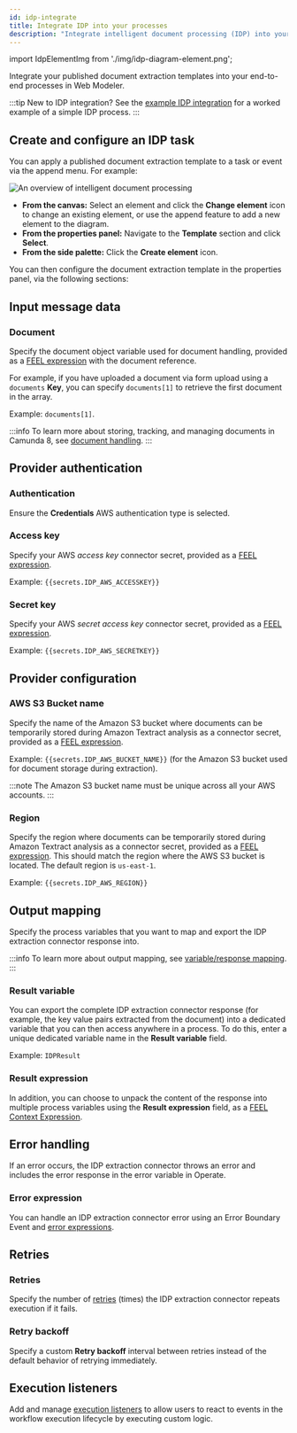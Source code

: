 ```yaml
---
id: idp-integrate
title: Integrate IDP into your processes
description: "Integrate intelligent document processing (IDP) into your end-to-end processes in Web Modeler."
---
```


import IdpElementImg from './img/idp-diagram-element.png';

Integrate your published document extraction templates into your end-to-end processes in Web Modeler.

:::tip
New to IDP integration? See the [example IDP integration](idp-example.md) for a worked example of a simple IDP process.
:::

## Create and configure an IDP task

You can apply a published document extraction template to a task or event via the append menu. For example:

<img src={IdpElementImg} class="img-900" alt="An overview of intelligent document processing" />

- **From the canvas:** Select an element and click the **Change element** icon to change an existing element, or use the append feature to add a new element to the diagram.
- **From the properties panel:** Navigate to the **Template** section and click **Select**.
- **From the side palette:** Click the **Create element** icon.

You can then configure the document extraction template in the properties panel, via the following sections:

## Input message data

### Document

Specify the document object variable used for document handling, provided as a [FEEL expression](/components/modeler/feel/what-is-feel.md) with the document reference.

For example, if you have uploaded a document via form upload using a `documents` **Key**, you can specify `documents[1]` to retrieve the first document in the array.

Example: `documents[1]`.

:::info
To learn more about storing, tracking, and managing documents in Camunda 8, see [document handling](/components/concepts/document-handling.md).
:::

## Provider authentication

### Authentication

Ensure the **Credentials** AWS authentication type is selected.

### Access key

Specify your AWS _access key_ connector secret, provided as a [FEEL expression](/components/modeler/feel/what-is-feel.md).

Example: `{{secrets.IDP_AWS_ACCESSKEY}}`

### Secret key

Specify your AWS _secret access key_ connector secret, provided as a [FEEL expression](/components/modeler/feel/what-is-feel.md).

Example: `{{secrets.IDP_AWS_SECRETKEY}}`

## Provider configuration

### AWS S3 Bucket name

Specify the name of the Amazon S3 bucket where documents can be temporarily stored during Amazon Textract analysis as a connector secret, provided as a [FEEL expression](/components/modeler/feel/what-is-feel.md).

Example: `{{secrets.IDP_AWS_BUCKET_NAME}}` (for the Amazon S3 bucket used for document storage during extraction).

:::note
The Amazon S3 bucket name must be unique across all your AWS accounts.
:::

### Region

Specify the region where documents can be temporarily stored during Amazon Textract analysis as a connector secret, provided as a [FEEL expression](/components/modeler/feel/what-is-feel.md). This should match the region where the AWS S3 bucket is located. The default region is `us-east-1`.

Example: `{{secrets.IDP_AWS_REGION}}`

## Output mapping

Specify the process variables that you want to map and export the IDP extraction connector response into.

:::info
To learn more about output mapping, see [variable/response mapping](/components/connectors/use-connectors/index.md#variableresponse-mapping).
:::

### Result variable

You can export the complete IDP extraction connector response (for example, the key value pairs extracted from the document) into a dedicated variable that you can then access anywhere in a process. To do this, enter a unique dedicated variable name in the **Result variable** field.

Example: `IDPResult`

### Result expression

In addition, you can choose to unpack the content of the response into multiple process variables using the **Result expression** field, as a [FEEL Context Expression](/components/concepts/expressions.md).

## Error handling

If an error occurs, the IDP extraction connector throws an error and includes the error response in the error variable in Operate.

### Error expression

You can handle an IDP extraction connector error using an Error Boundary Event and [error expressions](/components/connectors/use-connectors/index.md#error-expression).

## Retries

### Retries

Specify the number of [retries](/components/connectors/use-connectors/outbound.md#retries) (times) the IDP extraction connector repeats execution if it fails.

### Retry backoff

Specify a custom **Retry backoff** interval between retries instead of the default behavior of retrying immediately.

## Execution listeners

Add and manage [execution listeners](/components/concepts/execution-listeners.md) to allow users to react to events in the workflow execution lifecycle by executing custom logic.
